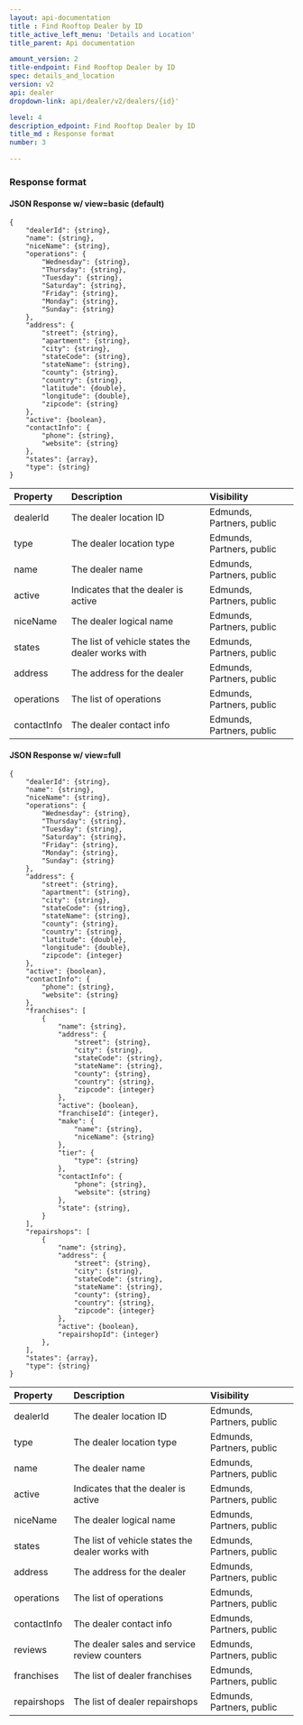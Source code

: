 ```yaml
---
layout: api-documentation
title : Find Rooftop Dealer by ID
title_active_left_menu: 'Details and Location'
title_parent: Api documentation

amount_version: 2
title-endpoint: Find Rooftop Dealer by ID
spec: details_and_location
version: v2
api: dealer
dropdown-link: api/dealer/v2/dealers/{id}'

level: 4
description_edpoint: Find Rooftop Dealer by ID
title_md : Response format
number: 3

---
```



### Response format

#### JSON Response w/ view=basic (default)

    {
        "dealerId": {string},
        "name": {string},
        "niceName": {string},
        "operations": {
            "Wednesday": {string},
            "Thursday": {string},
            "Tuesday": {string},
            "Saturday": {string},
            "Friday": {string},
            "Monday": {string},
            "Sunday": {string}
        },
        "address": {
            "street": {string},
            "apartment": {string},
            "city": {string},
            "stateCode": {string},
            "stateName": {string},
            "county": {string},
            "country": {string},
            "latitude": {double},
            "longitude": {double},
            "zipcode": {string}
        },
        "active": {boolean},
        "contactInfo": {
            "phone": {string},
            "website": {string}
        },
        "states": {array},
        "type": {string}
    }


| Property                      | Description                                           | Visibility                |
|:------------------------------|:------------------------------------------------------|:--------------------------|
| dealerId                      | The dealer location ID                                | Edmunds, Partners, public |
| type                          | The dealer location type                              | Edmunds, Partners, public |
| name                          | The dealer name                                       | Edmunds, Partners, public |
| active                        | Indicates that the dealer is active                   | Edmunds, Partners, public |
| niceName                      | The dealer logical name                               | Edmunds, Partners, public |
| states                        | The list of vehicle states the dealer works with      | Edmunds, Partners, public |
| address                       | The address for the dealer                            | Edmunds, Partners, public |
| operations                    | The list of operations                                | Edmunds, Partners, public |
| contactInfo                   | The dealer contact info                               | Edmunds, Partners, public |


#### JSON Response w/ view=full

    {
        "dealerId": {string},
        "name": {string},
        "niceName": {string},
        "operations": {
            "Wednesday": {string},
            "Thursday": {string},
            "Tuesday": {string},
            "Saturday": {string},
            "Friday": {string},
            "Monday": {string},
            "Sunday": {string}
        },
        "address": {
            "street": {string},
            "apartment": {string},
            "city": {string},
            "stateCode": {string},
            "stateName": {string},
            "county": {string},
            "country": {string},
            "latitude": {double},
            "longitude": {double},
            "zipcode": {integer}
        },
        "active": {boolean},
        "contactInfo": {
            "phone": {string},
            "website": {string}
        },
        "franchises": [
            {
                "name": {string},
                "address": {
                    "street": {string},
                    "city": {string},
                    "stateCode": {string},
                    "stateName": {string},
                    "county": {string},
                    "country": {string},
                    "zipcode": {integer}
                },
                "active": {boolean},
                "franchiseId": {integer},
                "make": {
                    "name": {string},
                    "niceName": {string}
                },
                "tier": {
                    "type": {string}
                },
                "contactInfo": {
                    "phone": {string},
                    "website": {string}
                },
                "state": {string},
            }
        ],
        "repairshops": [
            {
                "name": {string},
                "address": {
                    "street": {string},
                    "city": {string},
                    "stateCode": {string},
                    "stateName": {string},
                    "county": {string},
                    "country": {string},
                    "zipcode": {integer}
                },
                "active": {boolean},
                "repairshopId": {integer}
            },
        ],
        "states": {array},
        "type": {string}
    }

| Property                   | Description                                              | Visibility                |
|:---------------------------|:---------------------------------------------------------|:--------------------------|
| dealerId                   | The dealer location ID                                   | Edmunds, Partners, public |
| type                       | The dealer location type                                 | Edmunds, Partners, public |
| name                       | The dealer name                                          | Edmunds, Partners, public |
| active                     | Indicates that the dealer is active                      | Edmunds, Partners, public |
| niceName                   | The dealer logical name                                  | Edmunds, Partners, public |
| states                     | The list of vehicle states the dealer works with         | Edmunds, Partners, public |
| address                    | The address for the dealer                               | Edmunds, Partners, public |
| operations                 | The list of operations                                   | Edmunds, Partners, public |
| contactInfo                | The dealer contact info                                  | Edmunds, Partners, public |
| reviews                    | The dealer sales and service review counters             | Edmunds, Partners, public |
| franchises                 | The list of dealer franchises                            | Edmunds, Partners, public |
| repairshops                | The list of dealer repairshops                           | Edmunds, Partners, public |




